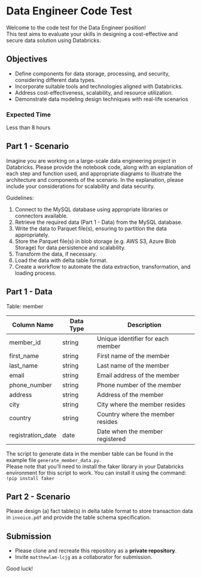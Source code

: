 # Data Engineer Code Test

Welcome to the code test for the Data Engineer position!  
This test aims to evaluate your skills in designing a cost-effective and secure data solution using Databricks.

## Objectives
- Define components for data storage, processing, and security, considering different data types.
- Incorporate suitable tools and technologies aligned with Databricks.
- Address cost-effectiveness, scalability, and resource utilization.
- Demonstrate data modeling design techniques with real-life scenarios

### Expected Time
Less than 8 hours

## Part 1 - Scenario
Imagine you are working on a large-scale data engineering project in Databricks.
Please provide the notebook code, along with an explanation of each step and function used, and appropriate diagrams to illustrate the architecture and
components of the scenario. In the explanation, please include your considerations for scalability and data security.

Guidelines:
1. Connect to the MySQL database using appropriate libraries or connectors available.
2. Retrieve the required data (Part 1 - Data) from the MySQL database.
3. Write the data to Parquet file(s), ensuring to partition the data appropriately.
4. Store the Parquet file(s) in blob storage (e.g. AWS S3, Azure Blob Storage) for data persistence and scalability.
5. Transform the data, if necessary.
6. Load the data with delta table format.
7. Create a workflow to automate the data extraction, transformation, and loading process.

## Part 1 - Data
Table: member

| Column Name       | Data Type | Description                              |
|-------------------|-----------|------------------------------------------|
| member_id         | string    | Unique identifier for each member         |
| first_name        | string    | First name of the member                  |
| last_name         | string    | Last name of the member                   |
| email             | string    | Email address of the member               |
| phone_number      | string    | Phone number of the member                |
| address           | string    | Address of the member                     |
| city              | string    | City where the member resides              |
| country           | string    | Country where the member resides           |
| registration_date | date      | Date when the member registered            |

The script to generate data in the member table can be found in the example file `generate_member_data.py`.  
Please note that you'll need to install the faker library in your Databricks environment for this script to work. You can install it using the command: `!pip install faker`


## Part 2 - Scenario
Please design (a) fact table(s) in delta table format to store transaction data in `invoice.pdf` and provide the table schema specification.


## Submission
- Please clone and recreate this repository as a **private repository**.
- Invite `matthewlam-lcjg` as a collaborator for submission.

Good luck!
